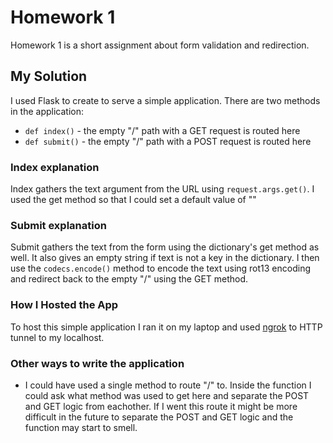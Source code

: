 # Homework 1

Homework 1 is a short assignment about form validation and redirection.

## My Solution
I used Flask to create to serve a simple application.  There are two methods in the application:

  * `def index()` - the empty "/" path with a GET request is routed here
  * `def submit()` - the empty "/" path with a POST request is routed here

### Index explanation
Index gathers the text argument from the URL using `request.args.get()`.  I used the get method so that I could set a default value of ""

### Submit explanation
Submit gathers the text from the form using the dictionary's get method as well.  It also gives an empty string if text is not a key in the dictionary.  I then use the `codecs.encode()` method to encode the text using rot13 encoding and redirect back to the empty "/" using the GET method.

### How I Hosted the App
To host this simple application I ran it on my laptop and used [ngrok](https://ngrok.com) to HTTP tunnel to my localhost.

### Other ways to write the application
* I could have used a single method to route "/" to.  Inside the function I could ask what method was used to get here and separate the POST and GET logic from eachother. If I went this route it might be more difficult in the future to separate the POST and GET logic and the function may start to smell.

